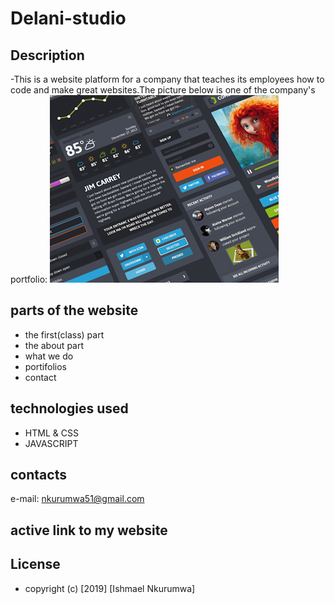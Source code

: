 # Delani-studio
## Description
-This is a website platform for a company that  teaches its employees how to code and make great websites.The picture below is one of the company's portfolio:
<img src="images/work1.jpg">


## parts of the website
- the first(class) part
- the about part
- what we do
- portifolios
- contact

## technologies used
- HTML & CSS
- JAVASCRIPT

## contacts
e-mail: nkurumwa51@gmail.com

## active link to my website
 

## License
- copyright (c) [2019] [Ishmael Nkurumwa]
